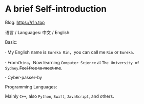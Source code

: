 # A brief Self-introduction

Blog: https://r1n.top

语言 / Languages: 中文 / English

Basic:

· My English name is `Eureka Rin`，you can call me `Rin` or `Eureka`.

· From`China`，Now learning `Computer Science` at `The University of Sydney`.~~Feel free to meet me~~.

· Cyber-passer-by

Programming Languages:

Mainly `C++`, also `Python`, `Swift`, `JavaScript`, and others.
